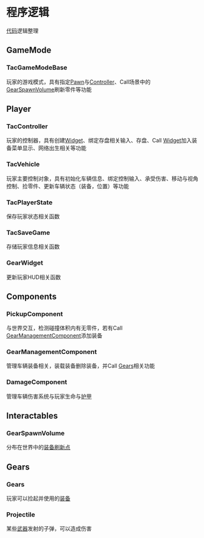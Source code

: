 # 程序逻辑
[代码](https://github.com/306b/Tac/tree/master/Tac/Source/Tac)逻辑整理
## GameMode
### TacGameModeBase
玩家的游戏模式，具有指定[Pawn](#tacvehicle)与[Controller](#taccontroller)、Call场景中的[GearSpawnVolume](#gearspawnvolume)刷新零件等功能

## Player
### TacController
玩家的控制器，具有创建[Widget](#gearwidget)、绑定存盘相关输入、存盘、Call [Widget](#gearwidget)加入装备菜单显示、网络出生相关等功能

### TacVehicle
玩家主要控制对象，具有初始化车辆信息、绑定控制输入、承受伤害、移动与视角控制、捡零件、更新车辆状态（装备，位置）等功能

### TacPlayerState
保存玩家状态相关函数

### TacSaveGame
存储玩家信息相关函数

### GearWidget
更新玩家HUD相关函数

## Components
### PickupComponent
与世界交互，检测碰撞体积内有无零件，若有Call [GearManagementComponent](#gearmanagementcomponent)添加装备

### GearManagementComponent
管理车辆装备相关，装载装备删除装备，并Call [Gears](#gears)相关功能

### DamageComponent
管理车辆伤害系统与玩家生命与[护甲](https://github.com/306b/Tac/blob/master/GameDesignDocument/Player/%E6%8A%A4%E7%94%B2.md)

## Interactables
### GearSpawnVolume
分布在世界中的[装备刷新点](https://github.com/306b/Tac/blob/master/GameDesignDocument/%E5%BB%BA%E7%AD%91.md)

## Gears
### Gears
玩家可以捡起并使用的[装备](https://github.com/306b/Tac/blob/master/GameDesignDocument/Player/%E8%A3%85%E5%A4%87.md)

### Projectile
某些[武器](https://github.com/306b/Tac/blob/master/GameDesignDocument/Player/Gears/%E6%AD%A6%E5%99%A8.md)发射的子弹，可以造成伤害